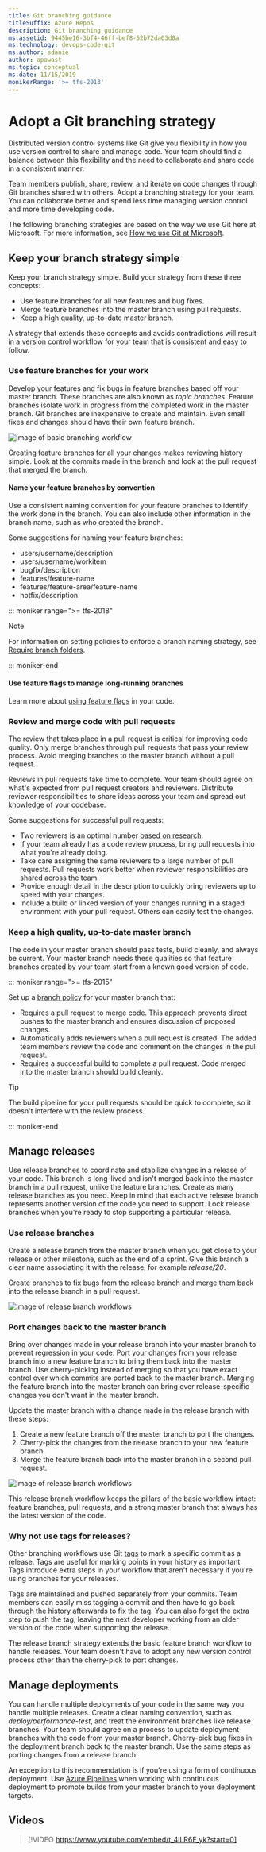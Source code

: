 ```yaml
---
title: Git branching guidance
titleSuffix: Azure Repos
description: Git branching guidance
ms.assetid: 9445be16-3bf4-46ff-bef8-52b72da03d0a
ms.technology: devops-code-git 
ms.author: sdanie
author: apawast
ms.topic: conceptual
ms.date: 11/15/2019
monikerRange: '>= tfs-2013'
---
```


# Adopt a Git branching strategy

Distributed version control systems like Git give you flexibility in how you use version control to share and manage code.
Your team should find a balance between this flexibility and the need to collaborate and share code in a consistent manner.

Team members publish, share, review, and iterate on code changes through Git branches shared with others.
Adopt a branching strategy for your team. You can collaborate better and spend less time managing version control and more time developing code.

The following branching strategies are based on the way we use Git here at Microsoft. For more information, see [How we use Git at Microsoft](/azure/devops/learn/devops-at-microsoft/use-git-microsoft).

## Keep your branch strategy simple

Keep your branch strategy simple. Build your strategy from these three concepts:

* Use feature branches for all new features and bug fixes.
* Merge feature branches into the master branch using pull requests.
* Keep a high quality, up-to-date master branch.  

A strategy that extends these concepts and avoids contradictions will result in a version control workflow for your team that is consistent and easy to follow.

### Use feature branches for your work

Develop your features and fix bugs in feature branches based off your master branch. These branches are also known as *topic branches*.
Feature branches isolate work in progress from the completed work in the master branch.
Git branches are inexpensive to create and maintain. Even small fixes and changes should have their own feature branch.

![image of basic branching workflow](media/branching-guidance/featurebranching.png)

Creating feature branches for all your changes makes reviewing history simple. Look at the commits made in the branch and look at the pull request that merged the branch.

#### Name your feature branches by convention

Use a consistent naming convention for your feature branches to identify the work done in the branch.
You can also include other information in the branch name, such as who created the branch.

Some suggestions for naming your feature branches:
  
* users/username/description
* users/username/workitem
* bugfix/description
* features/feature-name
* features/feature-area/feature-name
* hotfix/description

::: moniker range=">= tfs-2018" 
 
>[!NOTE]
>For information on setting policies to enforce a branch naming strategy, see [Require branch folders](require-branch-folders.md).

::: moniker-end 

#### Use feature flags to manage long-running branches

Learn more about [using feature flags](http://martinfowler.com/articles/feature-toggles.html) in your code.

### Review and merge code with pull requests

The review that takes place in a pull request is critical for improving code quality.
Only merge branches through pull requests that pass your review process.
Avoid merging branches to the master branch without a pull request.

Reviews in pull requests take time to complete. Your team should agree on what's expected from pull request creators and reviewers.
Distribute reviewer responsibilities to share ideas across your team and spread out knowledge of your codebase.

Some suggestions for successful pull requests:

* Two reviewers is an optimal number [based on research](https://www.microsoft.com/research/publication/convergent-software-peer-review-practices/).
* If your team already has a code review process, bring pull requests into what you're already doing.
* Take care assigning the same reviewers to a large number of pull requests. Pull requests work better when reviewer responsibilities are shared across the team.
* Provide enough detail in the description to quickly bring reviewers up to speed with your changes.
* Include a build or linked version of your changes running in a staged environment with your pull request. Others can easily test the changes.

### Keep a high quality, up-to-date master branch

The code in your master branch should pass tests, build cleanly, and always be current.
Your master branch needs these qualities so that feature branches created by your team start from a known good version of code.

::: moniker range=">= tfs-2015" 

Set up a [branch policy](branch-policies.md) for your master branch that:

* Requires a pull request to merge code. This approach prevents direct pushes to the master branch and ensures discussion of proposed changes.
* Automatically adds reviewers when a pull request is created. The added team members review the code and comment on the changes in the pull request.
* Requires a successful build to complete a pull request. Code merged into the master branch should build cleanly.

>[!TIP]
>The build pipeline for your pull requests should be quick to complete, so it doesn't interfere with the review process.

::: moniker-end 

## Manage releases

Use release branches to coordinate and stabilize changes in a release of your code.
This branch is long-lived and isn't merged back into the master branch in a pull request, unlike the feature branches.
Create as many release branches as you need. Keep in mind that each active release branch represents another version of the code you need to support.
Lock release branches when you're ready to stop supporting a particular release.

### Use release branches

Create a release branch from the master branch when you get close to your release or other milestone, such as the end of a sprint.
Give this branch a clear name associating it with the release, for example *release/20*.

Create branches to fix bugs from the release branch and merge them back into the release branch in a pull request.  

![image of release branch workflows](media/branching-guidance/releasebranching_release.png)

### Port changes back to the master branch

Bring over changes made in your release branch into your master branch to prevent regression in your code.
Port your changes from your release branch into a new feature branch to bring them back into the master branch.
Use cherry-picking instead of merging so that you have exact control over which commits are ported back to the master branch.
Merging the feature branch into the master branch can bring over release-specific changes you don't want in the master branch.

Update the master branch with a change made in the release branch with these steps:

1. Create a new feature branch off the master branch to port the changes.
1. Cherry-pick the changes from the release branch to your new feature branch.
1. Merge the feature branch back into the master branch in a second pull request.

![image of release branch workflows](media/branching-guidance/releasebranching_master.png)

This release branch workflow keeps the pillars of the basic workflow intact: feature branches, pull requests, and a strong master branch that always has the latest version of the code.

### Why not use tags for releases?

Other branching workflows use Git [tags](https://git-scm.com/book/en/v2/Git-Basics-Tagging) to mark a specific commit as a release.
Tags are useful for marking points in your history as important. Tags introduce extra steps in your workflow that aren't necessary if you're using branches for your releases.

Tags are maintained and pushed separately from your commits.
Team members can easily miss tagging a commit and then have to go back through the history afterwards to fix the tag.
You can also forget the extra step to push the tag, leaving the next developer working from an older version of the code when supporting the release.

The release branch strategy extends the basic feature branch workflow to handle releases.
Your team doesn't have to adopt any new version control process other than the cherry-pick to port changes.

## Manage deployments

You can handle multiple deployments of your code in the same way you handle multiple releases.
Create a clear naming convention, such as *deploy/performance-test*, and treat the environment branches like release branches.
Your team should agree on a process to update deployment branches with the code from your master branch.
Cherry-pick bug fixes in the deployment branch back to the master branch. Use the same steps as porting changes from a release branch.

An exception to this recommendation is if you're using a form of continuous deployment.
Use [Azure Pipelines](../../pipelines/index.yml) when working with continuous deployment to promote builds from your master branch to your deployment targets.

## Videos
> [!VIDEO https://www.youtube.com/embed/t_4lLR6F_yk?start=0]
